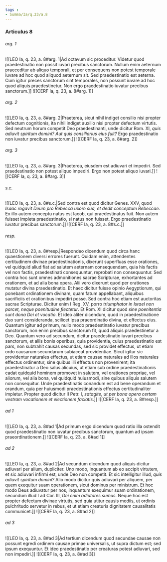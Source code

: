 ```yaml
---
tags : 
- Summa/Ia/q.23/a.8
---
```


### Articulus 8

###### arg. 1
![[LEO Ia, q. 23, a. 8#arg. 1|Ad octavum sic proceditur. Videtur quod praedestinatio non possit iuvari precibus sanctorum. Nullum enim aeternum praeceditur ab aliquo temporali, et per consequens non potest temporale iuvare ad hoc quod aliquod aeternum sit. Sed praedestinatio est aeterna. Cum igitur preces sanctorum sint temporales, non possunt iuvare ad hoc quod aliquis praedestinetur. Non ergo praedestinatio iuvatur precibus sanctorum.]]
![[CERF Ia, q. 23, a. 8#arg. 1]]

###### arg. 2
![[LEO Ia, q. 23, a. 8#arg. 2|Praeterea, sicut nihil indiget consilio nisi propter defectum cognitionis, ita nihil indiget auxilio nisi propter defectum virtutis. Sed neutrum horum competit Deo praedestinanti, unde dicitur Rom. XI, *quis adiuvit spiritum domini? Aut quis consiliarius eius fuit?* Ergo praedestinatio non iuvatur precibus sanctorum.]]
![[CERF Ia, q. 23, a. 8#arg. 2]]

###### arg. 3
![[LEO Ia, q. 23, a. 8#arg. 3|Praeterea, eiusdem est adiuvari et impediri. Sed praedestinatio non potest aliquo impediri. Ergo non potest aliquo iuvari.]]
![[CERF Ia, q. 23, a. 8#arg. 3]]

###### s.c.
![[LEO Ia, q. 23, a. 8#s.c.|Sed contra est quod dicitur Genes. XXV, quod *Isaac rogavit Deum pro Rebecca uxore sua, et dedit conceptum Rebeccae*. Ex illo autem conceptu natus est Iacob, qui praedestinatus fuit. Non autem fuisset impleta praedestinatio, si natus non fuisset. Ergo praedestinatio iuvatur precibus sanctorum.]]
![[CERF Ia, q. 23, a. 8#s.c.]]

###### resp.
![[LEO Ia, q. 23, a. 8#resp.|Respondeo dicendum quod circa hanc quaestionem diversi errores fuerunt. Quidam enim, attendentes certitudinem divinae praedestinationis, dixerunt superfluas esse orationes, vel quidquid aliud fiat ad salutem aeternam consequendam, quia his factis vel non factis, praedestinati consequuntur, reprobati non consequuntur. Sed contra hoc sunt omnes admonitiones sacrae Scripturae, exhortantes ad orationem, et ad alia bona opera. Alii vero dixerunt quod per orationes mutatur divina praedestinatio. Et haec dicitur fuisse opinio Aegyptiorum, qui ponebant ordinationem divinam, quam fatum appellabant, aliquibus sacrificiis et orationibus impediri posse. Sed contra hoc etiam est auctoritas sacrae Scripturae. Dicitur enim I Reg. XV, porro *triumphator in Israel non parcet, neque poenitudine flectetur*. Et Rom. XI dicitur quod *sine poenitentia sunt dona Dei et vocatio*. Et ideo aliter dicendum, quod in praedestinatione duo sunt consideranda, scilicet ipsa praeordinatio divina, et effectus eius. Quantum igitur ad primum, nullo modo praedestinatio iuvatur precibus sanctorum, non enim precibus sanctorum fit, quod aliquis praedestinetur a Deo. Quantum vero ad secundum, dicitur praedestinatio iuvari precibus sanctorum, et aliis bonis operibus, quia providentia, cuius praedestinatio est pars, non subtrahit causas secundas, sed sic providet effectus, ut etiam ordo causarum secundarum subiaceat providentiae. Sicut igitur sic providentur naturales effectus, ut etiam causae naturales ad illos naturales effectus ordinentur, sine quibus illi effectus non provenirent; ita praedestinatur a Deo salus alicuius, ut etiam sub ordine praedestinationis cadat quidquid hominem promovet in salutem, vel orationes propriae, vel aliorum, vel alia bona, vel quidquid huiusmodi, sine quibus aliquis salutem non consequitur. Unde praedestinatis conandum est ad bene operandum et orandum, quia per huiusmodi praedestinationis effectus certitudinaliter impletur. Propter quod dicitur II Petr. I, *satagite, ut per bona opera certam vestram vocationem et electionem faciatis*.]]
![[CERF Ia, q. 23, a. 8#resp.]]

###### ad 1
![[LEO Ia, q. 23, a. 8#ad 1|Ad primum ergo dicendum quod ratio illa ostendit quod praedestinatio non iuvatur precibus sanctorum, quantum ad ipsam praeordinationem.]]
![[CERF Ia, q. 23, a. 8#ad 1]]

###### ad 2
![[LEO Ia, q. 23, a. 8#ad 2|Ad secundum dicendum quod aliquis dicitur adiuvari per alium, dupliciter. Uno modo, inquantum ab eo accipit virtutem, et sic adiuvari infirmi est, unde Deo non competit. Et sic intelligitur illud, *quis adiuvit spiritum domini?* Alio modo dicitur quis adiuvari per aliquem, per quem exequitur suam operationem, sicut dominus per ministrum. Et hoc modo Deus adiuvatur per nos, inquantum exequimur suam ordinationem, secundum illud I ad Cor. III, *Dei enim adiutores sumus*. Neque hoc est propter defectum divinae virtutis, sed quia utitur causis mediis, ut ordinis pulchritudo servetur in rebus, et ut etiam creaturis dignitatem causalitatis communicet.]]
![[CERF Ia, q. 23, a. 8#ad 2]]

###### ad 3
![[LEO Ia, q. 23, a. 8#ad 3|Ad tertium dicendum quod secundae causae non possunt egredi ordinem causae primae universalis, ut supra dictum est; sed ipsum exequuntur. Et ideo praedestinatio per creaturas potest adiuvari, sed non impediri.]]
![[CERF Ia, q. 23, a. 8#ad 3]]

